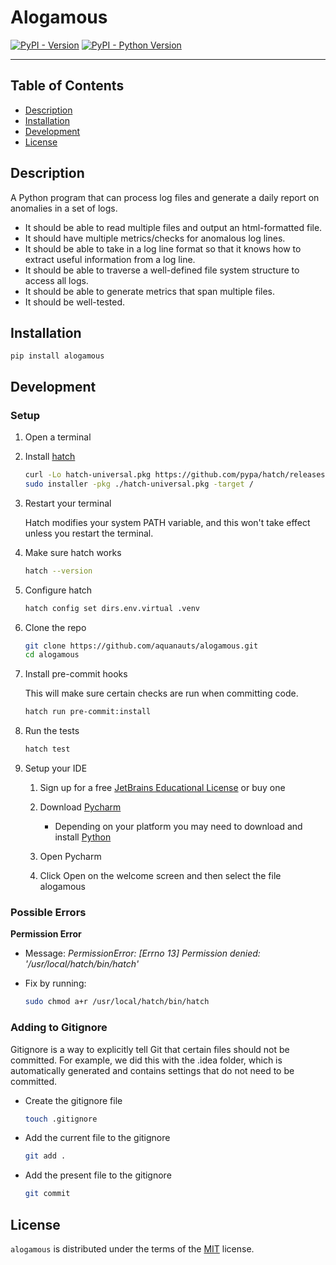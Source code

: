 # Alogamous

[![PyPI - Version](https://img.shields.io/pypi/v/alogamous.svg)](https://pypi.org/project/alogamous)
[![PyPI - Python Version](https://img.shields.io/pypi/pyversions/alogamous.svg)](https://pypi.org/project/alogamous)

-----

## Table of Contents

- [Description](#description)
- [Installation](#installation)
- [Development](#development)
- [License](#license)

## Description
A Python program that can process log files and generate a daily report on anomalies in a set of logs.
- It should be able to read multiple files and output an html-formatted file.
- It should have multiple metrics/checks for anomalous log lines.
- It should be able to take in a log line format so that it knows how to extract useful information from a log line.
- It should be able to traverse a well-defined file system structure to access all logs.
- It should be able to generate metrics that span multiple files.
- It should be well-tested.


## Installation

```console
pip install alogamous
```

## Development

### Setup
1. Open a terminal

1. Install [hatch](https://hatch.pypa.io/latest/)

    ```bash
    curl -Lo hatch-universal.pkg https://github.com/pypa/hatch/releases/latest/download/hatch-universal.pkg
    sudo installer -pkg ./hatch-universal.pkg -target /
    ```

1. Restart your terminal

    Hatch modifies your system PATH variable, and this won't take effect unless you restart the terminal.


1. Make sure hatch works

    ```bash
    hatch --version
    ```

1. Configure hatch

    ```bash
    hatch config set dirs.env.virtual .venv
    ```

1. Clone the repo

    ```bash
    git clone https://github.com/aquanauts/alogamous.git
    cd alogamous
    ```

1. Install pre-commit hooks

    This will make sure certain checks are run when committing code.

    ```bash
    hatch run pre-commit:install
    ```

1. Run the tests

    ```bash
    hatch test
    ```

1. Setup your IDE

   1. Sign up for a free [JetBrains Educational License](https://www.jetbrains.com/community/education/#students) or buy one

   2. Download [Pycharm](https://www.jetbrains.com/pycharm/download/)
      - Depending on your platform you may need to download and install [Python](https://www.python.org/)

   3. Open Pycharm

   4. Click Open on the welcome screen and then select the file alogamous



### Possible Errors

**Permission Error**

   - Message: *PermissionError: [Errno 13] Permission denied: '/usr/local/hatch/bin/hatch'*

   - Fix by running:
      ```bash
      sudo chmod a+r /usr/local/hatch/bin/hatch
      ```

### Adding to Gitignore
Gitignore is a way to explicitly tell Git that certain files should not be committed.
For example, we did this with the .idea folder, which is automatically generated and contains settings that do not need to be committed.
- Create the gitignore file
   ```bash
  touch .gitignore
- Add the current file to the gitignore
   ```bash
   git add .
- Add the present file to the gitignore
   ```bash
   git commit
## License

`alogamous` is distributed under the terms of the [MIT](https://spdx.org/licenses/MIT.html) license.
